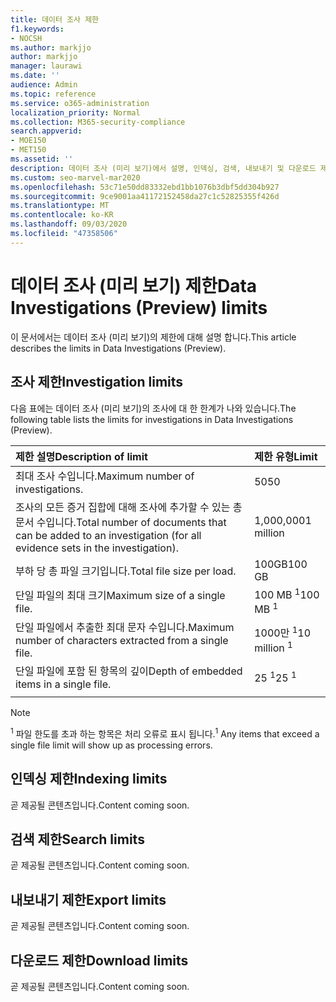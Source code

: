 ```yaml
---
title: 데이터 조사 제한
f1.keywords:
- NOCSH
ms.author: markjjo
author: markjjo
manager: laurawi
ms.date: ''
audience: Admin
ms.topic: reference
ms.service: o365-administration
localization_priority: Normal
ms.collection: M365-security-compliance
search.appverid:
- MOE150
- MET150
ms.assetid: ''
description: 데이터 조사 (미리 보기)에서 설명, 인덱싱, 검색, 내보내기 및 다운로드 제한에 대 한 정보를 확인 합니다.
ms.custom: seo-marvel-mar2020
ms.openlocfilehash: 53c71e50dd83332ebd1bb1076b3dbf5dd304b927
ms.sourcegitcommit: 9ce9001aa41172152458da27c1c52825355f426d
ms.translationtype: MT
ms.contentlocale: ko-KR
ms.lasthandoff: 09/03/2020
ms.locfileid: "47358506"
---
```

# <a name="data-investigations-preview-limits"></a><span data-ttu-id="fc190-103">데이터 조사 (미리 보기) 제한</span><span class="sxs-lookup"><span data-stu-id="fc190-103">Data Investigations (Preview) limits</span></span>

<span data-ttu-id="fc190-104">이 문서에서는 데이터 조사 (미리 보기)의 제한에 대해 설명 합니다.</span><span class="sxs-lookup"><span data-stu-id="fc190-104">This article describes the limits in Data Investigations (Preview).</span></span>

## <a name="investigation-limits"></a><span data-ttu-id="fc190-105">조사 제한</span><span class="sxs-lookup"><span data-stu-id="fc190-105">Investigation limits</span></span>

<span data-ttu-id="fc190-106">다음 표에는 데이터 조사 (미리 보기)의 조사에 대 한 한계가 나와 있습니다.</span><span class="sxs-lookup"><span data-stu-id="fc190-106">The following table lists the limits for investigations in Data Investigations (Preview).</span></span> 
    
  |<span data-ttu-id="fc190-107">**제한 설명**</span><span class="sxs-lookup"><span data-stu-id="fc190-107">**Description of limit**</span></span>|<span data-ttu-id="fc190-108">**제한 유형**</span><span class="sxs-lookup"><span data-stu-id="fc190-108">**Limit**</span></span>|
  |:-----|:-----|
  |<span data-ttu-id="fc190-109">최대 조사 수입니다.</span><span class="sxs-lookup"><span data-stu-id="fc190-109">Maximum number of investigations.</span></span>  <br/> |<span data-ttu-id="fc190-110">50</span><span class="sxs-lookup"><span data-stu-id="fc190-110">50</span></span>  <br/> |
  |<span data-ttu-id="fc190-111">조사의 모든 증거 집합에 대해 조사에 추가할 수 있는 총 문서 수입니다.</span><span class="sxs-lookup"><span data-stu-id="fc190-111">Total number of documents that can be added to an investigation (for all evidence sets in the investigation).</span></span>  <br/> |<span data-ttu-id="fc190-112">1,000,000</span><span class="sxs-lookup"><span data-stu-id="fc190-112">1 million</span></span>  <br/> |
  |<span data-ttu-id="fc190-113">부하 당 총 파일 크기입니다.</span><span class="sxs-lookup"><span data-stu-id="fc190-113">Total file size per load.</span></span>  <br/> |<span data-ttu-id="fc190-114">100GB</span><span class="sxs-lookup"><span data-stu-id="fc190-114">100 GB</span></span>  <br/> |
  |<span data-ttu-id="fc190-115">단일 파일의 최대 크기</span><span class="sxs-lookup"><span data-stu-id="fc190-115">Maximum size of a single file.</span></span>   <br/> |<span data-ttu-id="fc190-116">100 MB <sup>1</sup></span><span class="sxs-lookup"><span data-stu-id="fc190-116">100 MB <sup>1</sup></span></span> <br/> |
  |<span data-ttu-id="fc190-117">단일 파일에서 추출한 최대 문자 수입니다.</span><span class="sxs-lookup"><span data-stu-id="fc190-117">Maximum number of characters extracted from a single file.</span></span>  <br/> |<span data-ttu-id="fc190-118">1000만 <sup>1</sup></span><span class="sxs-lookup"><span data-stu-id="fc190-118">10 million <sup>1</sup></span></span> <br/> |
  |<span data-ttu-id="fc190-119">단일 파일에 포함 된 항목의 깊이</span><span class="sxs-lookup"><span data-stu-id="fc190-119">Depth of embedded items in a single file.</span></span>  <br/> |<span data-ttu-id="fc190-120">25 <sup>1</sup></span><span class="sxs-lookup"><span data-stu-id="fc190-120">25 <sup>1</sup></span></span> <br/> |
|||
> [!NOTE]
><span data-ttu-id="fc190-121"><sup>1</sup>  파일 한도를 초과 하는 항목은 처리 오류로 표시 됩니다.</span><span class="sxs-lookup"><span data-stu-id="fc190-121"><sup>1</sup>  Any items that exceed a single file limit will show up as processing errors.</span></span>

## <a name="indexing-limits"></a><span data-ttu-id="fc190-122">인덱싱 제한</span><span class="sxs-lookup"><span data-stu-id="fc190-122">Indexing limits</span></span>

<span data-ttu-id="fc190-123">곧 제공될 콘텐츠입니다.</span><span class="sxs-lookup"><span data-stu-id="fc190-123">Content coming soon.</span></span>

## <a name="search-limits"></a><span data-ttu-id="fc190-124">검색 제한</span><span class="sxs-lookup"><span data-stu-id="fc190-124">Search limits</span></span>

<span data-ttu-id="fc190-125">곧 제공될 콘텐츠입니다.</span><span class="sxs-lookup"><span data-stu-id="fc190-125">Content coming soon.</span></span>

## <a name="export-limits"></a><span data-ttu-id="fc190-126">내보내기 제한</span><span class="sxs-lookup"><span data-stu-id="fc190-126">Export limits</span></span>

<span data-ttu-id="fc190-127">곧 제공될 콘텐츠입니다.</span><span class="sxs-lookup"><span data-stu-id="fc190-127">Content coming soon.</span></span>

## <a name="download-limits"></a><span data-ttu-id="fc190-128">다운로드 제한</span><span class="sxs-lookup"><span data-stu-id="fc190-128">Download limits</span></span>

<span data-ttu-id="fc190-129">곧 제공될 콘텐츠입니다.</span><span class="sxs-lookup"><span data-stu-id="fc190-129">Content coming soon.</span></span>

